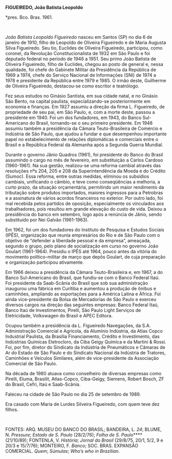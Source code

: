 **FIGUEIREDO, João Batista Leopoldo**

\*pres. Bco. Bras. 1961.

 

*João Batista Leopoldo Figueiredo* nasceu em Santos (SP) no dia 6 de
janeiro de 1910, filho de Leopoldo de Oliveira Figueiredo e de Maria
Augusta Silva Figueiredo. Seu tio, Euclides de Oliveira Figueiredo,
participou, como coronel, da Revolução Constitucionalista de 1932 em São
Paulo e foi deputado federal no período de 1946 a 1951. Seu primo João
Batista de Oliveira Figueiredo, filho de Euclides, chegou ao posto de
general e, nessa qualidade, foi chefe do Gabinete Militar da Presidência
da República de 1969 a 1974, chefe do Serviço Nacional de Informações
(SNI) de 1974 a 1978 e presidente da República entre 1979 e 1985. O
irmão deste, Guilherme de Oliveira Figueiredo, destacou-se como escritor
e teatrólogo.

Fez seus estudos no Ginásio Santista, em sua cidade natal, e no Ginásio
São Bento, na capital paulista, especializando-se posteriormente em
economia e finanças. Em 1927 assumiu a direção da firma L. Figueiredo,
de propriedade de seu pai, em São Paulo, e, com a morte deste, passou a
presidente em 1940. Foi um dos fundadores, em 1943, do Banco
Sul-Americano do Brasil, tornando-se o seu primeiro presidente. Em 1948
assumiu também a presidência da Câmara Teuto-Brasileira de Comércio e
Indústria de São Paulo, que ajudou a fundar e que desempenhou importante
papel no estabelecimento de relações diplomáticas e comerciais entre o
Brasil e a República Federal da Alemanha após a Segunda Guerra Mundial.

Durante o governo Jânio Quadros (1961), foi presidente do Banco do
Brasil assumindo o cargo no mês de fevereiro, em substituição a Carlos
Cardoso (1960-1961). Na sua gestão, realizou-se uma reforma cambial
através das resoluções nºs 204, 205 e 208 da Superintendência da Moeda e
do Crédito (Sumoc). Essa reforma, entre outras medidas, eliminou os
subsídios cambiais, unificando o câmbio, e teve como conseqüências a
melhoria, a curto prazo, da situação orçamentária, permitindo um maior
rendimento da tributação sobre produtos importados, maiores ingressos
para a Petrobras e a assinatura de vários acordos financeiros no
exterior. Por outro lado, foi mal recebida pelos partidos de oposição,
especialmente os vinculados aos trabalhadores, pois resultou em grande
elevação do custo de vida. Deixou a presidência do banco em setembro,
logo após a renúncia de Jânio, sendo substituído por Nei Galvão
(1961-1963).

Em 1962, foi um dos fundadores do Instituto de Pesquisa e Estudos
Sociais (IPÊS), organização que reunia empresários do Rio e de São Paulo
com o objetivo de “defender a liberdade pessoal e da empresa”, ameaçada,
segundo o grupo, pelo plano de socialização em curso no governo João
Goulart (1961-1964). Presidiu o IPÊS até 1964, pouco antes da vitória do
movimento político-militar de março que depôs Goulart, de cuja
preparação e organização participou ativamente.

Em 1966 deixou a presidência da Câmara Teuto-Brasileira e, em 1967, a do
Banco Sul-Americano do Brasil, que fundiu-se com o Banco Federal Itaú.
Foi presidente da Saab-Scânia do Brasil que sob sua administração
inaugurou uma fábrica em Curitiba e aumentou a produção de ônibus e
caminhões, ampliando as exportações para a América Latina e África. Foi
ainda vice-presidente da Bolsa de Mercadorias de São Paulo e exerceu
diversos cargos na direção das seguintes empresas: Banco Federal Itaú,
Banco Itaú de Investimentos, Pirelli, São Paulo Light Serviços de
Eletricidade, Volkswagen do Brasil e APEC Editora.

Ocupou também a presidência da L. Figueiredo Navegações, da S.A.
Administração Comercial e Agrícola, da Alumínio Indústria, da Atlas
Copco Industrial Paulista, da Brasília Financiamento, Crédito e
Investimento, das Indústrias Químicas Eletrocloro, da Ciba Geigy Química
e da Martini & Rossi. Foi, por fim, diretor do Sindicato da Indústria de
Pneumáticos e Câmaras de Ar do Estado de São Paulo e do Sindicato
Nacional da Indústria de Tratores, Caminhões e Veículos Similares, além
de vice-presidente da Associação Comercial de São Paulo.

Na década de 1980 atuava como conselheiro de diversas empresas como
Pirelli, Eluma, Brasilit, Atlas-Copco, Ciba-Geigy, Siemens, Robert
Bosch, ZF do Brasil, Cefri, Itaú e Saab-Scânia.

Faleceu na cidade de São Paulo no dia 25 de setembro de 1989.

Era casado com Maria de Lurdes Silveira Figueiredo, com quem teve dez
filhos.

 

FONTES: ARQ. MUSEU DO BANCO DO BRASIL; BANDEIRA, L. *24*; BLUME, N.
*Pressure*; *Estado de S. Paulo* (28/2/76); *Folha de S.
Paulo*****(21/10/89); FONTENLA, V. *História*; *Jornal do Brasil*
(29/8/75, 20/1, 5/2, 9 e 20/3 e 15/7/76); MONTEIRO, F. *Banco*; SOC.
BRAS. EXPANSÃO COMERCIAL. *Quem*; *Súmulas*; *Who’s who in Brazilian*.

 
